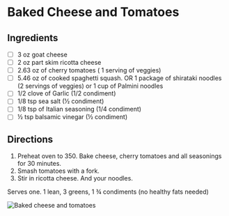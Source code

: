 # Baked Cheese and Tomatoes

## Ingredients 
- [ ] 3 oz goat cheese
- [ ] 2 oz part skim ricotta cheese
- [ ] 2.63 oz of cherry tomatoes ( 1 serving of veggies)
- [ ] 5.46 oz of cooked spaghetti squash. OR 1 package of shirataki noodles (2 servings of veggies) or 1 cup of Palmini noodles 
- [ ] 1/2 clove of Garlic (1/2 condiment)
- [ ] 1/8 tsp sea salt (½ condiment)
- [ ] 1/8 tsp of Italian seasoning (1/4 condiment)
- [ ] ½ tsp balsamic vinegar (½ condiment)

## Directions
1. Preheat oven to 350. Bake cheese, cherry tomatoes and all seasonings for 30 minutes. 
2. Smash tomatoes with a fork. 
3. Stir in ricotta cheese. And your noodles.

Serves one. 1 lean, 3 greens, 1 ¾ condiments (no healthy fats needed)

![Baked cheese and tomatoes](images/Baked%20cheese%20and%20tomatoes.png)